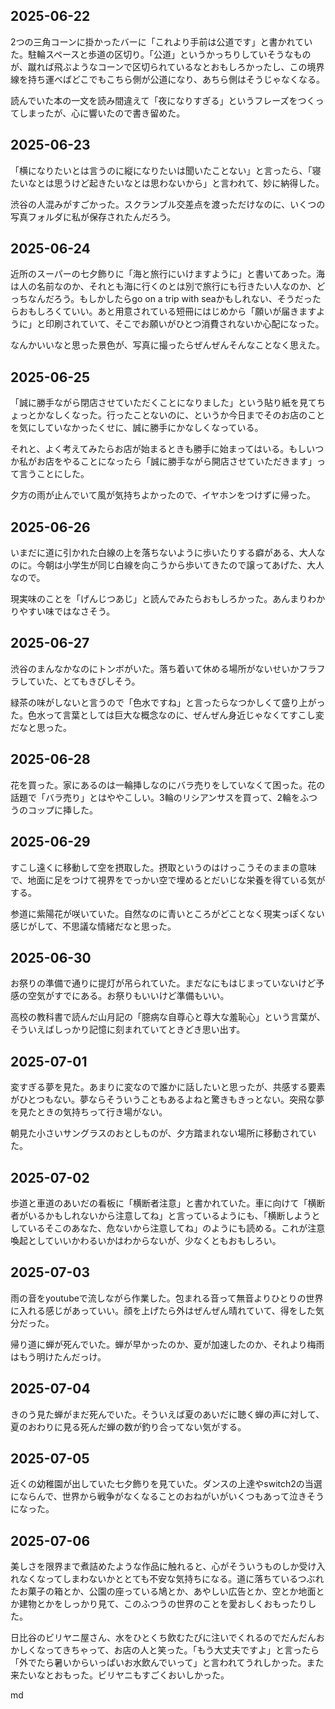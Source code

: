 ## 2025-06-22
2つの三角コーンに掛かったバーに「これより手前は公道です」と書かれていた。駐輪スペースと歩道の区切り。「公道」というかっちりしていそうなものが、蹴れば飛ぶようなコーンで区切られているなとおもしろかったし、この境界線を持ち運べばどこでもこちら側が公道になり、あちら側はそうじゃなくなる。

読んでいた本の一文を読み間違えて「夜になりすぎる」というフレーズをつくってしまったが、心に響いたので書き留めた。

## 2025-06-23
「横になりたいとは言うのに縦になりたいは聞いたことない」と言ったら、「寝たいなとは思うけど起きたいなとは思わないから」と言われて、妙に納得した。

渋谷の人混みがすごかった。スクランブル交差点を渡っただけなのに、いくつの写真フォルダに私が保存されたんだろう。

## 2025-06-24
近所のスーパーの七夕飾りに「海と旅行にいけますように」と書いてあった。海は人の名前なのか、それとも海に行くのとは別で旅行にも行きたい人なのか、どっちなんだろう。もしかしたらgo on a trip with seaかもしれない、そうだったらおもしろくていい。あと用意されている短冊にはじめから「願いが届きますように」と印刷されていて、そこでお願いがひとつ消費されないか心配になった。

なんかいいなと思った景色が、写真に撮ったらぜんぜんそんなことなく思えた。

## 2025-06-25
「誠に勝手ながら閉店させていただくことになりました」という貼り紙を見てちょっとかなしくなった。行ったことないのに、というか今日までそのお店のことを気にしていなかったくせに、誠に勝手にかなしくなっている。

それと、よく考えてみたらお店が始まるときも勝手に始まってはいる。もしいつか私がお店をやることになったら「誠に勝手ながら開店させていただきます」って言うことにした。

夕方の雨が止んでいて風が気持ちよかったので、イヤホンをつけずに帰った。

## 2025-06-26
いまだに道に引かれた白線の上を落ちないように歩いたりする癖がある、大人なのに。今朝は小学生が同じ白線を向こうから歩いてきたので譲ってあげた、大人なので。

現実味のことを「げんじつあじ」と読んでみたらおもしろかった。あんまりわかりやすい味ではなさそう。

## 2025-06-27
渋谷のまんなかなのにトンボがいた。落ち着いて休める場所がないせいかフラフラしていた、とてもきびしそう。

緑茶の味がしないと言うので「色水ですね」と言ったらなつかしくて盛り上がった。色水って言葉としては巨大な概念なのに、ぜんぜん身近じゃなくてすこし変だなと思った。

## 2025-06-28
花を買った。家にあるのは一輪挿しなのにバラ売りをしていなくて困った。花の話題で「バラ売り」とはややこしい。3輪のリシアンサスを買って、2輪をふつうのコップに挿した。

## 2025-06-29
すこし遠くに移動して空を摂取した。摂取というのはけっこうそのままの意味で、地面に足をつけて視界をでっかい空で埋めるとだいじな栄養を得ている気がする。

参道に紫陽花が咲いていた。自然なのに青いところがどことなく現実っぽくない感じがして、不思議な情緒だなと思った。

## 2025-06-30
お祭りの準備で通りに提灯が吊られていた。まだなにもはじまっていないけど予感の空気がすでにある。お祭りもいいけど準備もいい。

高校の教科書で読んだ山月記の「臆病な自尊心と尊大な羞恥心」という言葉が、そういえばしっかり記憶に刻まれていてときどき思い出す。

## 2025-07-01
変すぎる夢を見た。あまりに変なので誰かに話したいと思ったが、共感する要素がひとつもない。夢ならそういうこともあるよねと驚きもきっとない。突飛な夢を見たときの気持ちって行き場がない。

朝見た小さいサングラスのおとしものが、夕方踏まれない場所に移動されていた。

## 2025-07-02
歩道と車道のあいだの看板に「横断者注意」と書かれていた。車に向けて「横断者がいるかもしれないから注意してね」と言っているようにも、「横断しようとしているそこのあなた、危ないから注意してね」のようにも読める。これが注意喚起としていいかわるいかはわからないが、少なくともおもしろい。

## 2025-07-03
雨の音をyoutubeで流しながら作業した。包まれる音って無音よりひとりの世界に入れる感じがあっていい。顔を上げたら外はぜんぜん晴れていて、得をした気分だった。

帰り道に蝉が死んでいた。蝉が早かったのか、夏が加速したのか、それより梅雨はもう明けたんだっけ。

## 2025-07-04
きのう見た蝉がまだ死んでいた。そういえば夏のあいだに聴く蝉の声に対して、夏のおわりに見る死んだ蝉の数が釣り合ってない気がする。

## 2025-07-05
近くの幼稚園が出していた七夕飾りを見ていた。ダンスの上達やswitch2の当選にならんで、世界から戦争がなくなることのおねがいがいくつもあって泣きそうになった。

## 2025-07-06
美しさを限界まで煮詰めたような作品に触れると、心がそういうものしか受け入れなくなってしまわないかととても不安な気持ちになる。道に落ちているつぶれたお菓子の箱とか、公園の座っている鳩とか、あやしい広告とか、空とか地面とか建物とかをしっかり見て、このふつうの世界のことを愛おしくおもったりした。

日比谷のビリヤニ屋さん、水をひとくち飲むたびに注いでくれるのでだんだんおかしくなってきちゃって、お店の人と笑った。「もう大丈夫ですよ」と言ったら「外でたら暑いからいっぱいお水飲んでいって」と言われてうれしかった。また来たいなとおもった。ビリヤニもすごくおいしかった。

md